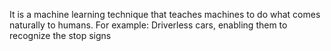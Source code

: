 It is a machine learning technique that teaches machines to do what comes naturally to humans. 
For example: Driverless cars, enabling them to recognize the stop signs

